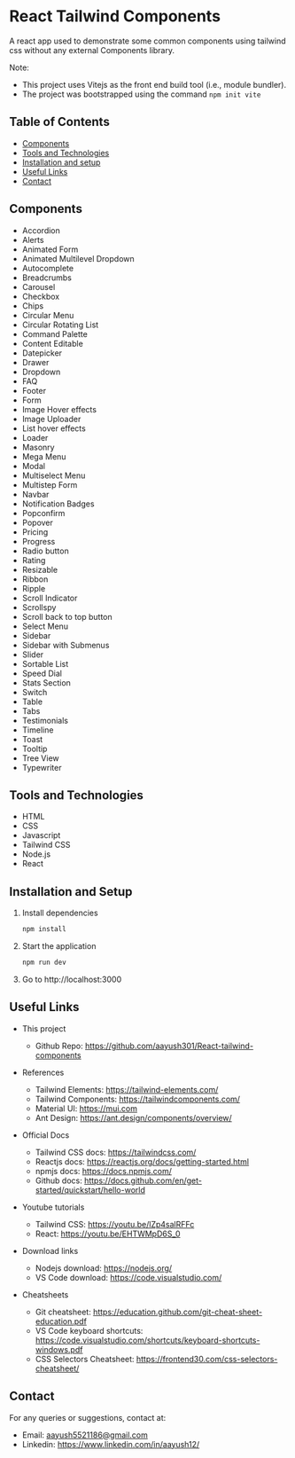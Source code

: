 # React Tailwind Components

A react app used to demonstrate some common components using tailwind css without any external Components library.

Note:

- This project uses Vitejs as the front end build tool (i.e., module bundler).
- The project was bootstrapped using the command `npm init vite`

## Table of Contents

- [Components](#components)
- [Tools and Technologies](#tools-and-technologies)
- [Installation and setup](#installation-and-setup)
- [Useful Links](#useful-links)
- [Contact](#contact)

## Components

- Accordion
- Alerts
- Animated Form
- Animated Multilevel Dropdown
- Autocomplete
- Breadcrumbs
- Carousel
- Checkbox
- Chips
- Circular Menu
- Circular Rotating List
- Command Palette
- Content Editable
- Datepicker
- Drawer
- Dropdown
- FAQ
- Footer
- Form
- Image Hover effects
- Image Uploader
- List hover effects
- Loader
- Masonry
- Mega Menu
- Modal
- Multiselect Menu
- Multistep Form
- Navbar
- Notification Badges
- Popconfirm
- Popover
- Pricing
- Progress
- Radio button
- Rating
- Resizable
- Ribbon
- Ripple
- Scroll Indicator
- Scrollspy
- Scroll back to top button
- Select Menu
- Sidebar
- Sidebar with Submenus
- Slider
- Sortable List
- Speed Dial
- Stats Section
- Switch
- Table
- Tabs
- Testimonials
- Timeline
- Toast
- Tooltip
- Tree View
- Typewriter

## Tools and Technologies

- HTML
- CSS
- Javascript
- Tailwind CSS
- Node.js
- React

## Installation and Setup

1. Install dependencies
   ```sh
   npm install
   ```
2. Start the application
   ```sh
   npm run dev
   ```
3. Go to http://localhost:3000

## Useful Links

- This project

  - Github Repo: https://github.com/aayush301/React-tailwind-components

- References

  - Tailwind Elements: https://tailwind-elements.com/
  - Tailwind Components: https://tailwindcomponents.com/
  - Material UI: https://mui.com
  - Ant Design: https://ant.design/components/overview/

- Official Docs

  - Tailwind CSS docs: https://tailwindcss.com/
  - Reactjs docs: https://reactjs.org/docs/getting-started.html
  - npmjs docs: https://docs.npmjs.com/
  - Github docs: https://docs.github.com/en/get-started/quickstart/hello-world

- Youtube tutorials

  - Tailwind CSS: https://youtu.be/lZp4salRFFc
  - React: https://youtu.be/EHTWMpD6S_0

- Download links

  - Nodejs download: https://nodejs.org/
  - VS Code download: https://code.visualstudio.com/

- Cheatsheets
  - Git cheatsheet: https://education.github.com/git-cheat-sheet-education.pdf
  - VS Code keyboard shortcuts: https://code.visualstudio.com/shortcuts/keyboard-shortcuts-windows.pdf
  - CSS Selectors Cheatsheet: https://frontend30.com/css-selectors-cheatsheet/

## Contact

For any queries or suggestions, contact at:

- Email: aayush5521186@gmail.com
- Linkedin: https://www.linkedin.com/in/aayush12/

